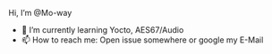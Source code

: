 Hi, I’m @Mo-way

- 🌱 I’m currently learning Yocto, AES67/Audio
- 📫 How to reach me: Open issue somewhere or google my E-Mail

<!---
Mo-way/Mo-way is a ✨ special ✨ repository because its `README.md` (this file) appears on your GitHub profile.
You can click the Preview link to take a look at your changes.
--->
